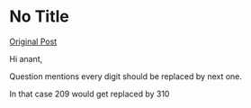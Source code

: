 # No Title

[Original Post](https://discourse.onlinedegree.iitm.ac.in/t/161083/4)

<p>Hi anant,</p>
<p>Question mentions every digit should be replaced by next one.</p>
<p>In that case 209 would get replaced by 310</p>